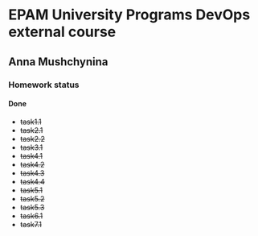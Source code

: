 # EPAM University Programs DevOps external course

## Anna Mushchynina

### Homework status

#### Done

* ~~task1.1~~
* ~~task2.1~~
* ~~task2.2~~
* ~~task3.1~~
* ~~task4.1~~
* ~~task4.2~~
* ~~task4.3~~
* ~~task4.4~~
* ~~task5.1~~
* ~~task5.2~~
* ~~task5.3~~
* ~~task6.1~~
* ~~task7.1~~

